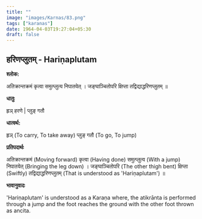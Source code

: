```yaml
---
title: ""
image: "images/Karnas/83.png"
tags: ["karanas"]
date: 1964-04-03T19:27:04+05:30
draft: false
---
```


## हरिणप्लुतम् - Hariṇaplutam

**श्लोक:**

अतिक्रान्तक्रमं कृत्वा समुत्प्लुत्य निपातयेत् । जङ्घाञ्चितोपरि क्षिप्ता तद्विद्याद्धरिणप्लुतम् ॥

**धातुः**

हृञ् हरणे |
प्लुङ् गतौ

**धात्वर्थ:**

हृञ् (To carry, To take away)
प्लुङ् गतौ (To go, To jump)

**प्रतिपदार्थः**

अतिक्रान्तक्रमं (Moving forward) कृत्वा (Having done) समुत्प्लुत्य (With a jump) निपातयेत् (Bringing the leg down) । जङ्घाञ्चितोपरि (The other thigh bent) क्षिप्ता (Swiftly) तद्विद्याद्धरिणप्लुतम् (That is understood as 'Hariṇaplutam') ॥

**भावानुवादः**

'Hariṇaplutam' is understood as a Karaṇa where, the atikrānta is performed through a jump and the foot reaches the ground with the other foot thrown as ancita.
